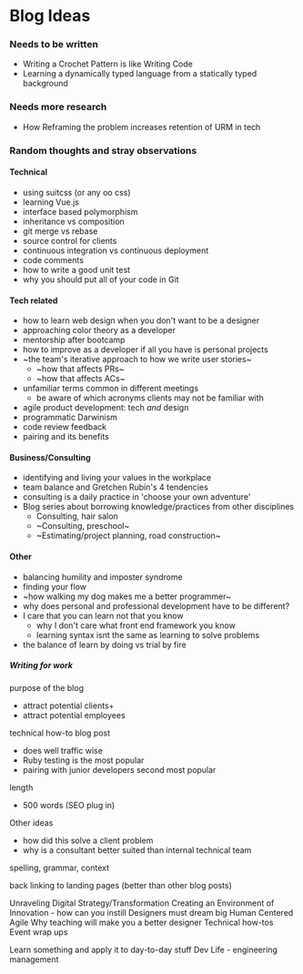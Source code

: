 # Blog Ideas

### Needs to be written
- Writing a Crochet Pattern is like Writing Code
- Learning a dynamically typed language from a statically typed background

### Needs more research
- How Reframing the problem increases retention of URM in tech

### Random thoughts and stray observations

#### Technical
- using suitcss (or any oo css)
- learning Vue.js
- interface based polymorphism
- inheritance vs composition
- git merge vs rebase
- source control for clients
- continuous integration vs continuous deployment
- code comments
- how to write a good unit test
- why you should put all of your code in Git

#### Tech related
- how to learn web design when you don't want to be a designer
- approaching color theory as a developer
- mentorship after bootcamp
- how to improve as a developer if all you have is personal projects
- ~the team's iterative approach to how we write user stories~
  - ~how that affects PRs~
  - ~how that affects ACs~
- unfamiliar terms common in different meetings
  - be aware of which acronyms clients may not be familiar with
- agile product development: tech _and_ design
- programmatic Darwinism
- code review feedback
- pairing and its benefits

#### Business/Consulting
- identifying and living your values in the workplace
- team balance and Gretchen Rubin's 4 tendencies
- consulting is a daily practice in 'choose your own adventure'
- Blog series about borrowing knowledge/practices from other disciplines
  - Consulting, hair salon
  - ~Consulting, preschool~
  - ~Estimating/project planning, road construction~
  
#### Other
- balancing humility and imposter syndrome
- finding your flow
- ~how walking my dog makes me a better programmer~
- why does personal and professional development have to be different?
- I care that you can learn not that you know
  - why I don't care what front end framework you know
  - learning syntax isnt the same as learning to solve problems
- the balance of learn by doing vs trial by fire

##### Writing for work
purpose of the blog
- attract potential clients+
- attract potential employees

technical how-to blog post
- does well traffic wise
- Ruby testing is the most popular
- pairing with junior developers second most popular

length
- 500 words (SEO plug in)

Other ideas
- how did this solve a client problem
- why is a consultant better suited than internal technical team

spelling, grammar, context

back linking to landing pages (better than other blog posts)

Unraveling Digital Strategy/Transformation
Creating an Environment of Innovation - how can you instill 
Designers must dream big
Human Centered Agile
Why teaching will make you a better designer
Technical how-tos
Event wrap ups

Learn something and apply it to day-to-day stuff
Dev Life - engineering management

